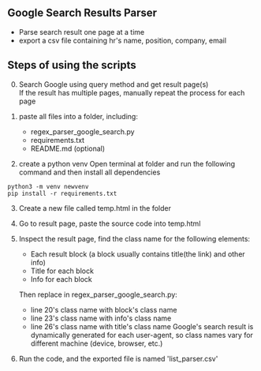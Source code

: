 ## Google Search Results Parser
- Parse search result one page at a time
- export a csv file containing hr's name, position, company, email

## Steps of using the scripts
0. Search Google using query method and get result page(s)  
	 If the result has multiple pages, manually repeat the process for each page

1. paste all files into a folder,  including:
	 - regex_parser_google_search.py
	 - requirements.txt
	 - README.md (optional)
2. create a python venv
	 Open terminal at folder and run the following command and then  install all dependencies

```
python3 -m venv newvenv
pip install -r requirements.txt
```	 

3. Create a new file called temp.html in the folder
4. Go to result page, paste the source code into temp.html
5. Inspect the result page, find the class name for the following elements:
	 - Each result block (a block usually contains title(the link) and other info)
	 - Title for each block
	 - Info for each block

	Then replace in regex_parser_google_search.py:
	 - line 20's class name with block's class name
	 - line 23's class name with info's class name
	 - line 26's class name with title's class name
	Google's search result is dynamically generated for each user-agent, so class names vary for different machine (device, browser, etc.)

6. Run the code, and the exported file is named 'list_parser.csv'




